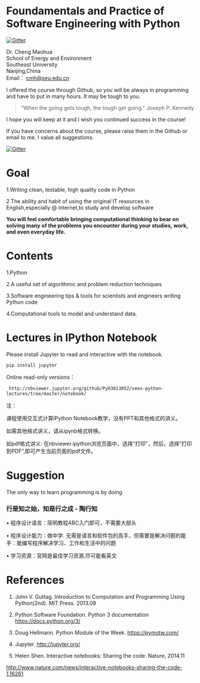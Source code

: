 
# Foundamentals and Practice of Software Engineering with Python

[![Gitter](https://badges.gitter.im/Py03013052/home.svg)](https://gitter.im/Py03013052/home?utm_source=badge&utm_medium=badge&utm_campaign=pr-badge)

Dr. Cheng Maohua  
School of Energy and Environment  
Southeast University  
Nanjing,China  
Email： cmh@seu.edu.cn

I offered the course through Github, so you will be always in programming and have to put in many hours. It may be tough to you.

>“When the going gets tough, the tough get going.”  Joseph P. Kennedy

I hope you will keep at it and I wish you continued success in the course!

If you have concerns about the course, please raise them in the Github or email to me. I value all suggestions.

[![Gitter](https://badges.gitter.im/Py03013052/home.svg)](https://gitter.im/Py03013052/home?utm_source=badge&utm_medium=badge&utm_campaign=pr-badge)

# Goal

1.Writing clean, testable, high quality code in Python

2.The ability and habit of using the original IT resources in English,especially @ internet,to study and develop software

<b>You will feel comfortable bringing computational thinking to bear on solving many of the problems you encounter during your studies, work, and even everyday life.</b>

# Contents

1.Python

2.A useful set of algorithmic and problem reduction techniques

3.Software engineering tips & tools for scientists and engineers writing Python code

4.Computational tools to model and understand data.


# Lectures in IPython Notebook

Please install Jupyter to read and interactive with the notebook.

	pip install jupyter

Online read-only versions：

     http://nbviewer.jupyter.org/github/Py03013052/sees-python-lectures/tree/master/notebook/

注：

 课程使用交互式计算IPython Notebook教学，没有PPT和其他格式的讲义。

 如需其他格式讲义，请从ipynb格式转换。

 如pdf格式讲义: 在nbviewer.ipython浏览页面中，选择“打印”，然后，选择“打印到PDF”,即可产生当前页面的pdf文件。
 
# Suggestion

The only way to learn programming is by doing

###  行是知之始，知是行之成 - 陶行知

• 程序设计语言：简明教程ABC入门即可，不需要大部头

• 程序设计能力：做中学. 无需是语言和软件包的高手，但需要是解决问题的能手：能编写程序解决学习、工作和生活中的问题

• 学习资源：官网是最佳学习资源,尽可能看英文
 
# References

1. John V. Guttag. Introduction to Computation and Programming Using Python(2nd). MIT Press. 2013.08

2. Python Software Foundation. Python 3 documentation https://docs.python.org/3/

3. Doug Hellmann. Python Module of the Week. https://pymotw.com/

4. Jupyter. http://jupyter.org/

5. Helen Shen. Interactive notebooks: Sharing the code. Nature, 2014.11

http://www.nature.com/news/interactive-notebooks-sharing-the-code-1.16261